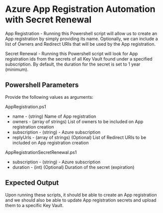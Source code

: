 # Azure App Registration Automation with Secret Renewal

App Registration - Running this Powershell script will allow us to create an App registration by simply providing its name. Optionally, we can include a list of Owners and Redirect URIs that will be used by the App registration.

Secret Renewal - Running this Powershell script will look for App registration ids from the secrets of all Key Vault found under a specified subscription. By default, the duration for the secret is set to 1 year (minimum).

## Powershell Parameters

Provide the following values as arguments:

AppRegistration.ps1
- name - (string) Name of App registration
- owners - (array of strings) List of owners to be included on App registration creation
- subscription - (string) - Azure subscription
- replyUrls - (array of strings) (Optional) List of Redirect URIs to be included on App registration creation

AppRegistrationSecretRenewal.ps1
- subscription - (string) - Azure subscription
- duration - (int) (Optional) Duration of the secret (expiration)

## Expected Output

Upon running these scripts, it should be able to create an App registration and we should also be able to update App registration secrets and upload them to a specific Key Vault.